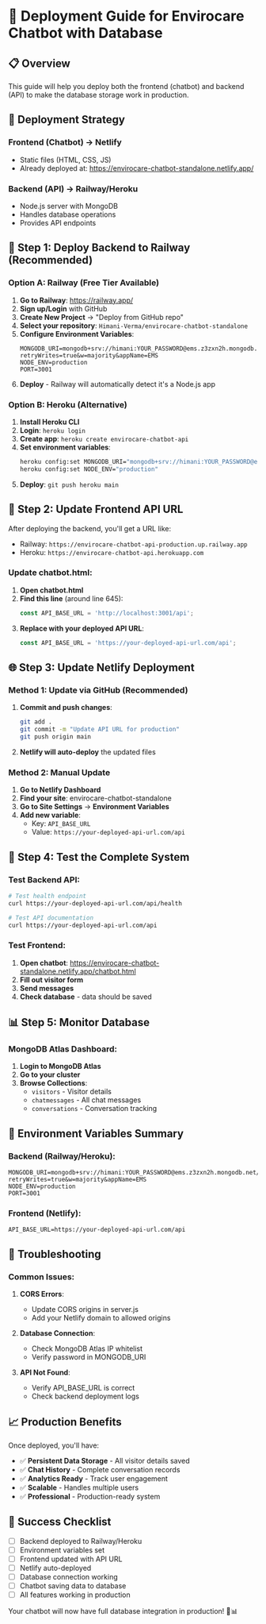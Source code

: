 # 🚀 Deployment Guide for Envirocare Chatbot with Database

## 📋 Overview
This guide will help you deploy both the frontend (chatbot) and backend (API) to make the database storage work in production.

## 🎯 Deployment Strategy

### Frontend (Chatbot) → Netlify
- Static files (HTML, CSS, JS)
- Already deployed at: https://envirocare-chatbot-standalone.netlify.app/

### Backend (API) → Railway/Heroku
- Node.js server with MongoDB
- Handles database operations
- Provides API endpoints

## 🚀 Step 1: Deploy Backend to Railway (Recommended)

### Option A: Railway (Free Tier Available)

1. **Go to Railway**: https://railway.app/
2. **Sign up/Login** with GitHub
3. **Create New Project** → "Deploy from GitHub repo"
4. **Select your repository**: `Himani-Verma/envirocare-chatbot-standalone`
5. **Configure Environment Variables**:
   ```
   MONGODB_URI=mongodb+srv://himani:YOUR_PASSWORD@ems.z3zxn2h.mongodb.net/?retryWrites=true&w=majority&appName=EMS
   NODE_ENV=production
   PORT=3001
   ```
6. **Deploy** - Railway will automatically detect it's a Node.js app

### Option B: Heroku (Alternative)

1. **Install Heroku CLI**
2. **Login**: `heroku login`
3. **Create app**: `heroku create envirocare-chatbot-api`
4. **Set environment variables**:
   ```bash
   heroku config:set MONGODB_URI="mongodb+srv://himani:YOUR_PASSWORD@ems.z3zxn2h.mongodb.net/?retryWrites=true&w=majority&appName=EMS"
   heroku config:set NODE_ENV="production"
   ```
5. **Deploy**: `git push heroku main`

## 🔧 Step 2: Update Frontend API URL

After deploying the backend, you'll get a URL like:
- Railway: `https://envirocare-chatbot-api-production.up.railway.app`
- Heroku: `https://envirocare-chatbot-api.herokuapp.com`

### Update chatbot.html:

1. **Open chatbot.html**
2. **Find this line** (around line 645):
   ```javascript
   const API_BASE_URL = 'http://localhost:3001/api';
   ```
3. **Replace with your deployed API URL**:
   ```javascript
   const API_BASE_URL = 'https://your-deployed-api-url.com/api';
   ```

## 🌐 Step 3: Update Netlify Deployment

### Method 1: Update via GitHub (Recommended)

1. **Commit and push changes**:
   ```bash
   git add .
   git commit -m "Update API URL for production"
   git push origin main
   ```
2. **Netlify will auto-deploy** the updated files

### Method 2: Manual Update

1. **Go to Netlify Dashboard**
2. **Find your site**: envirocare-chatbot-standalone
3. **Go to Site Settings** → **Environment Variables**
4. **Add new variable**:
   - Key: `API_BASE_URL`
   - Value: `https://your-deployed-api-url.com/api`

## 🧪 Step 4: Test the Complete System

### Test Backend API:
```bash
# Test health endpoint
curl https://your-deployed-api-url.com/api/health

# Test API documentation
curl https://your-deployed-api-url.com/api
```

### Test Frontend:
1. **Open chatbot**: https://envirocare-chatbot-standalone.netlify.app/chatbot.html
2. **Fill out visitor form**
3. **Send messages**
4. **Check database** - data should be saved

## 📊 Step 5: Monitor Database

### MongoDB Atlas Dashboard:
1. **Login to MongoDB Atlas**
2. **Go to your cluster**
3. **Browse Collections**:
   - `visitors` - Visitor details
   - `chatmessages` - All chat messages
   - `conversations` - Conversation tracking

## 🔧 Environment Variables Summary

### Backend (Railway/Heroku):
```
MONGODB_URI=mongodb+srv://himani:YOUR_PASSWORD@ems.z3zxn2h.mongodb.net/?retryWrites=true&w=majority&appName=EMS
NODE_ENV=production
PORT=3001
```

### Frontend (Netlify):
```
API_BASE_URL=https://your-deployed-api-url.com/api
```

## 🚨 Troubleshooting

### Common Issues:

1. **CORS Errors**:
   - Update CORS origins in server.js
   - Add your Netlify domain to allowed origins

2. **Database Connection**:
   - Check MongoDB Atlas IP whitelist
   - Verify password in MONGODB_URI

3. **API Not Found**:
   - Verify API_BASE_URL is correct
   - Check backend deployment logs

## 📈 Production Benefits

Once deployed, you'll have:
- ✅ **Persistent Data Storage** - All visitor details saved
- ✅ **Chat History** - Complete conversation records
- ✅ **Analytics Ready** - Track user engagement
- ✅ **Scalable** - Handles multiple users
- ✅ **Professional** - Production-ready system

## 🎉 Success Checklist

- [ ] Backend deployed to Railway/Heroku
- [ ] Environment variables set
- [ ] Frontend updated with API URL
- [ ] Netlify auto-deployed
- [ ] Database connection working
- [ ] Chatbot saving data to database
- [ ] All features working in production

Your chatbot will now have full database integration in production! 🚀📊
